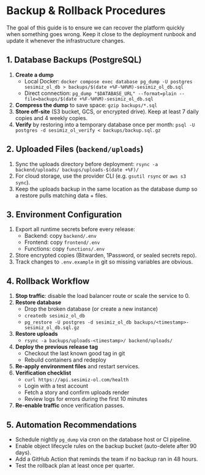 # Backup & Rollback Procedures

The goal of this guide is to ensure we can recover the platform quickly when
something goes wrong. Keep it close to the deployment runbook and update it
whenever the infrastructure changes.

## 1. Database Backups (PostgreSQL)

1. **Create a dump**
   - Local Docker: `docker compose exec database pg_dump -U postgres sesimiz_ol_db > backups/$(date +%F-%H%M)-sesimiz_ol_db.sql`
   - Direct connection: `pg_dump "$DATABASE_URL" --format=plain --file=backups/$(date +%F-%H%M)-sesimiz_ol_db.sql`
2. **Compress the dump** to save space: `gzip backups/*.sql`
3. **Store off-site** (S3 bucket, GCS, or encrypted drive). Keep at least 7
   daily copies and 4 weekly copies.
4. **Verify** by restoring into a temporary database once per month:
   `psql -U postgres -d sesimiz_ol_verify < backups/backup.sql.gz`

## 2. Uploaded Files (`backend/uploads`)

1. Sync the uploads directory before deployment:
   `rsync -a backend/uploads/ backups/uploads-$(date +%F)/`
2. For cloud storage, use the provider CLI (e.g. `gsutil rsync` or `aws s3 sync`).
3. Keep the uploads backup in the same location as the database dump so a
   restore pulls matching data + files.

## 3. Environment Configuration

1. Export all runtime secrets before every release:
   - Backend: copy `backend/.env`
   - Frontend: copy `frontend/.env`
   - Functions: copy `functions/.env`
2. Store encrypted copies (Bitwarden, 1Password, or sealed secrets repo).
3. Track changes to `.env.example` in git so missing variables are obvious.

## 4. Rollback Workflow

1. **Stop traffic**: disable the load balancer route or scale the service to 0.
2. **Restore database**
   - Drop the broken database (or create a new instance)
   - `createdb sesimiz_ol_db`
   - `pg_restore -U postgres -d sesimiz_ol_db backups/<timestamp>-sesimiz_ol_db.sql.gz`
3. **Restore uploads**
   - `rsync -a backups/uploads-<timestamp>/ backend/uploads/`
4. **Deploy the previous release tag**
   - Checkout the last known good tag in git
   - Rebuild containers and redeploy
5. **Re-apply environment files** and restart services.
6. **Verification checklist**
   - `curl https://api.sesimiz-ol.com/health`
   - Login with a test account
   - Fetch a story and confirm uploads render
   - Review logs for errors during the first 10 minutes
7. **Re-enable traffic** once verification passes.

## 5. Automation Recommendations

- Schedule nightly `pg_dump` via cron on the database host or CI pipeline.
- Enable object lifecycle rules on the backup bucket (auto-delete after 90 days).
- Add a GitHub Action that reminds the team if no backup ran in 48 hours.
- Test the rollback plan at least once per quarter.
